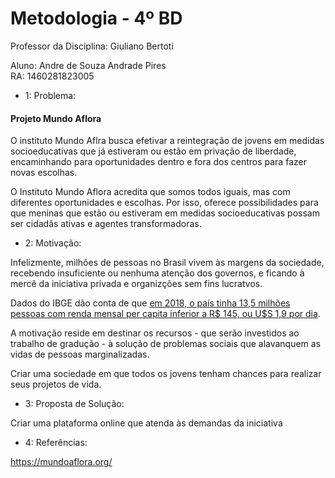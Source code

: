 # Metodologia - 4º BD

 

Professor da Disciplina: Giuliano Bertoti 

 

Aluno: Andre de Souza Andrade Pires  
RA: 1460281823005  

 
  
- 1: Problema:  

#### Projeto Mundo Aflora

O instituto Mundo Aflra busca efetivar a reintegração de jovens em medidas socioeducativas que já estiveram ou estão em privação de liberdade, encaminhando para oportunidades dentro e fora dos centros para fazer novas escolhas.

O Instituto Mundo Aflora acredita que somos todos iguais, mas com diferentes oportunidades e escolhas. Por isso, oferece possibilidades para que meninas que estão ou estiveram em medidas socioeducativas possam ser cidadãs ativas e agentes transformadoras.
   
 - 2: Motivação:  
   
  Infelizmente, milhões de pessoas no Brasil vivem às margens da sociedade, recebendo insuficiente ou nenhuma atenção dos governos, e ficando à mercê da iniciativa privada e organizções sem fins lucratvos.

Dados do IBGE dão conta de que [em 2018, o país tinha 13,5 milhões pessoas com renda mensal per capita inferior a R$ 145, ou U$S 1,9 por dia](https://agenciadenoticias.ibge.gov.br/agencia-noticias/2012-agencia-de-noticias/noticias/25882-extrema-pobreza-atinge-13-5-milhoes-de-pessoas-e-chega-ao-maior-nivel-em-7-anos).

A motivação reside em destinar os recursos - que serão investidos ao trabalho de gradução - à solução de problemas sociais que alavanquem as vidas de pessoas marginalizadas.

Criar uma sociedade em que todos os jovens tenham chances para realizar seus projetos de vida.
  
 - 3: Proposta de Solução:  
   
Criar uma plataforma online que atenda às demandas da iniciativa

 - 4: Referências:  

https://mundoaflora.org/
